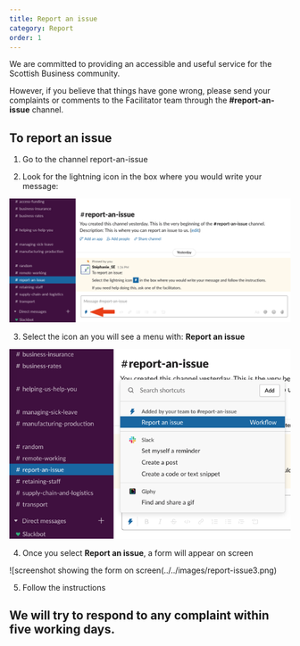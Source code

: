 ```yaml
---
title: Report an issue
category: Report
order: 1
---
```


We are committed to providing an accessible and useful service for the Scottish Business community.

However, if you believe that things have gone wrong, please send your complaints or comments to the Facilitator team through the **#report-an-issue** channel.



## To report an issue

1) Go to the channel report-an-issue

2) Look for the lightning icon in the box where you would write your message:

![screenshot showing where the icon is in slack](../../images/report-issue1.png)

3) Select the icon an you will see a menu with: **Report an issue**

![screenshot showing where Report an issue is in the menu](../../images/report-issue2.png)

4) Once you select **Report an issue**, a form will appear on screen

![screenshot showing the form on screen(../../images/report-issue3.png)

5) Follow the instructions

## We will try to respond to any complaint within five working days.
